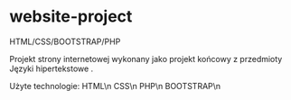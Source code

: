 # website-project
HTML/CSS/BOOTSTRAP/PHP


Projekt strony internetowej wykonany jako projekt końcowy z przedmioty Języki hipertekstowe \.

Użyte technologie:
HTML\n
CSS\n
PHP\n
BOOTSTRAP\n 
